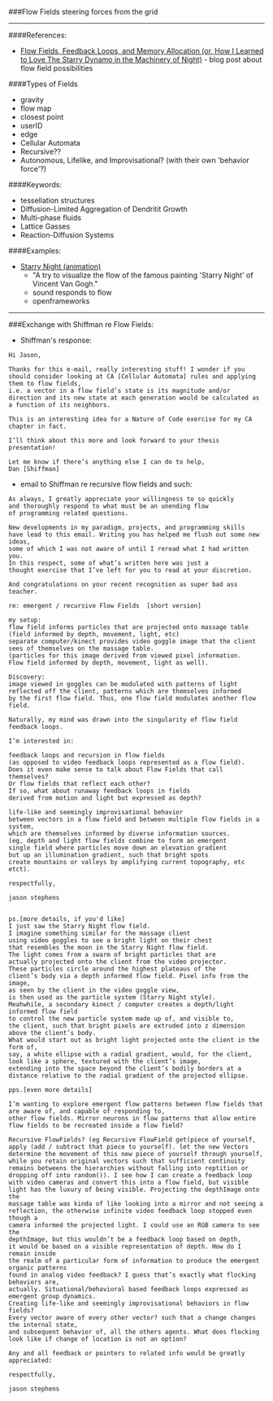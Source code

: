 ###Flow Fields
steering forces from the grid

________________

####References:
- [Flow Fields, Feedback Loops, and Memory Allocation (or, How I Learned to Love The Starry Dynamo in the Machinery of Night)](http://itp.nyu.edu/~js5346/jayblog/2012/04/27/flow-fields-feedback-loops-and-memory-allocation-or-how-i-learned-to-love-the-starry-dynamo-in-the-machinery-of-night/) - blog post about flow field possibilities

####Types of Fields
- gravity
- flow map
- closest point
- userID
- edge
- Cellular Automata
- Recursive??
- Autonomous, Lifelike, and Improvisational? (with their own 'behavior force'?)

####Keywords:
- tessellation structures
- Diffusion-Limited Aggregation of Dendritit Growth
- Multi-phase fluids
- Lattice Gasses 
- Reaction-Diffusion Systems

####Examples:
- [Starry Night (animation)](https://www.youtube.com/watch?v=Bm9YvhBUmc4)
  - "A try to visualize the flow of the famous painting 'Starry Night' of Vincent Van Gogh."
  - sound responds to flow
  - openframeworks

________________________

###Exchange with Shiffman re Flow Fields:
- Shiffman's response:

```text
Hi Jason,

Thanks for this e-mail, really interesting stuff! I wonder if you
should consider looking at CA [Cellular Automata] rules and applying them to flow fields,
i.e. a vector in a flow field’s state is its magnitude and/or
direction and its new state at each generation would be calculated as
a function of its neighbors.

This is an interesting idea for a Nature of Code exercise for my CA
chapter in fact.

I’ll think about this more and look forward to your thesis presentation!

Let me know if there’s anything else I can do to help,
Dan [Shiffman] 
```

- email to Shiffman re recursive flow fields and such:

>

```text
As always, I greatly appreciate your willingness to so quickly 
and thoroughly respond to what must be an unending flow
of programming related questions.  

New developments in my paradigm, projects, and programming skills 
have lead to this email. Writing you has helped me flush out some new ideas, 
some of which I was not aware of until I reread what I had written you. 
In this respect, some of what’s written here was just a 
thought exercise that I’ve left for you to read at your discretion.  

And congratulations on your recent recognition as super bad ass teacher.  

re: emergent / recursive Flow Fields  [short version]

my setup:
flow field informs particles that are projected onto massage table 
(field informed by depth, movement, light, etc)
separate computer/kinect provides video goggle image that the client 
sees of themselves on the massage table. 
(particles for this image derived from viewed pixel information. 
Flow field informed by depth, movement, light as well). 

Discovery: 
image viewed in goggles can be modulated with patterns of light 
reflected off the client, patterns which are themselves informed 
by the first flow field. Thus, one flow field modulates another flow field.

Naturally, my mind was drawn into the singularity of flow field feedback loops.

I’m interested in:

feedback loops and recursion in flow fields 
(as opposed to video feedback loops represented as a flow field). 
Does it even make sense to talk about Flow Fields that call themselves? 
Or flow fields that reflect each other? 
If so, what about runaway feedback loops in fields 
derived from motion and light but expressed as depth?

life-like and seemingly improvisational behavior 
between vectors in a flow field and between multiple flow fields in a system, 
which are themselves informed by diverse information sources. 
(eg, depth and light flow fields combine to form an emergent 
single field where particles move down an elevation gradient 
but up an illumination gradient, such that bright spots 
create mountains or valleys by amplifying current topography, etc etct).

respectfully,

jason stephens
```

```text

ps.[more details, if you'd like]
I just saw the Starry Night flow field. 
I imagine something similar for the massage client 
using video goggles to see a bright light on their chest 
that resembles the moon in the Starry Night flow field. 
The light comes from a swarm of bright particles that are 
actually projected onto the client from the video projector. 
These particles circle around the highest plateaus of the 
client’s body via a depth informed flow field. Pixel info from the image, 
as seen by the client in the video goggle view, 
is then used as the particle system (Starry Night style). 
Meahwhile, a secondary kinect / computer creates a depth/light informed flow field 
to control the new particle system made up of, and visible to, 
the client, such that bright pixels are extruded into z dimension above the client’s body. 
What would start out as bright light projected onto the client in the form of, 
say, a white ellipse with a radial gradient, would, for the client, 
look like a sphere, textured with the client’s image, 
extending into the space beyond the client’s bodily borders at a 
distance relative to the radial gradient of the projected ellipse.

pps.[even more details]

I’m wanting to explore emergent flow patterns between flow fields that are aware of, and capable of responding to, 
other flow fields. Mirror neurons in flow patterns that allow entire flow fields to be recreated inside a flow field?

Recursive FlowFields? (eg Recursive FlowField get(piece of yourself, 
apply (add / subtract that piece to yourself). let the new Vectors 
determine the movement of this new piece of yourself through yourself, 
while you retain original vectors such that sufficient continuity 
remains betweens the hierarchies without falling into reptition or 
dropping off into random()). I see how I can create a feedback loop 
with video cameras and convert this into a flow field, but visible 
light has the luxury of being visible. Projecting the depthImage onto the 
massage table was kinda of like looking into a mirror and not seeing a 
reflection, the otherwise infinite video feedback loop stopped even though a 
camera informed the projected light. I could use an RGB camera to see the 
depthImage, but this wouldn’t be a feedback loop based on depth, 
it would be based on a visible representation of depth. How do I remain inside
the realm of a particular form of information to produce the emergent organic patterns
found in analog video feedback? I guess that’s exactly what flocking behaviors are, 
actually. Situational/behavioral based feedback loops expressed as emergent group dynamics. 
Creating life-like and seemingly improvisational behaviors in flow fields? 
Every vector aware of every other vector? such that a change changes the internal state, 
and subsequent behavior of, all the others agents. What does flocking
look like if change of location is not an option?

Any and all feedback or pointers to related info would be greatly appreciated:

respectfully,

jason stephens   
```


